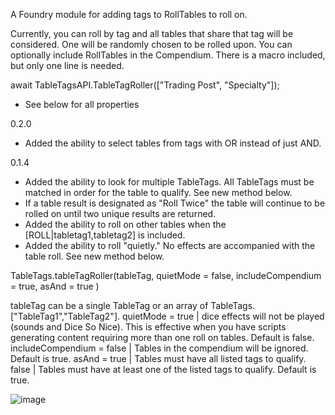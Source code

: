 A Foundry module for adding tags to RollTables to roll on.

Currently, you can roll by tag and all tables that share that tag will be considered. One will be randomly chosen to be rolled upon. You can optionally include RollTables in the Compendium. There is a macro included, but only one line is needed.

await TableTagsAPI.TableTagRoller(["Trading Post", "Specialty"]);

- See below for all properties

0.2.0
- Added the ability to select tables from tags with OR instead of just AND.

0.1.4
- Added the ability to look for multiple TableTags. All TableTags must be matched in order for the table to qualify. See new method below.
- If a table result is designated as "Roll Twice" the table will continue to be rolled on until two unique results are returned.
- Added the ability to roll on other tables when the [ROLL|tabletag1,tabletag2] is included.
- Added the ability to roll "quietly." No effects are accompanied with the table roll. See new method below.

TableTags.tableTagRoller(tableTag, quietMode = false, includeCompendium = true, asAnd = true )

tableTag can be a single TableTag or an array of TableTags. ["TableTag1","TableTag2"].
quietMode = true | dice effects will not be played (sounds and Dice So Nice). This is effective when you have scripts generating content requiring more than one roll on tables. Default is false.
includeCompendium = false | Tables in the compendium will be ignored. Default is true.
asAnd = true | Tables must have all listed tags to qualify. false | Tables must have at least one of the listed tags to qualify. Default is true.


![image](https://user-images.githubusercontent.com/84727873/167242361-2b306e93-d3bb-4a84-9d54-bcb1d6befd50.png)
